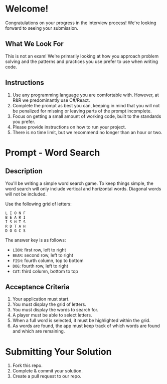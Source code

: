 # Welcome!

Congratulations on your progress in the interview process! We're looking forward to seeing your submission.

## What We Look For

This is not an exam! We're primarily looking at how you approach problem solving and the patterns and practices you use prefer to use when writing code.

## Instructions

1. Use any programming language you are comfortable with. However, at R&R we predominantly use C#/React.
2. Complete the prompt as best you can, keeping in mind that you will not be penalized for missing or leaving parts of the prompt incomplete.
3. Focus on getting a small amount of working code, built to the standards you prefer.
4. Please provide instructions on how to run your project.
5. There is no time limit, but we recommend no longer than an hour or two.

# Prompt - Word Search

## Description

You'll be writing a simple word search game. To keep things simple, the word search will only include vertical and horizontal words. Diagonal words will not be included.

Use the following grid of letters:

```
L I O N F
B E A R I
I S H T S
R D T A H
D O G C S
```

The answer key is as follows:

- `LION`: first row, left to right
- `BEAR`: second row, left to right
- `FISH`: fourth column, top to bottom
- `DOG`: fourth row, left to right
- `CAT`: third column, bottom to top

## Acceptance Criteria

1. Your application must start.
2. You must display the grid of letters.
3. You must display the words to search for.
4. A player must be able to select letters.
5. When a full word is selected, it must be highlighted within the grid.
6. As words are found, the app must keep track of which words are found and which are remaining.

# Submitting Your Solution

1. Fork this repo.
2. Complete & commit your solution.
3. Create a pull request to our repo.
